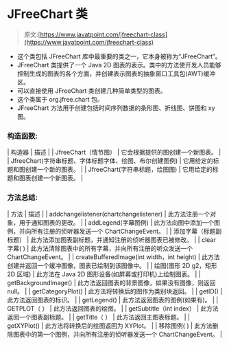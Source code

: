 # JFreeChart 类

> 原文:[https://www.javatpoint.com/jfreechart-class](https://www.javatpoint.com/jfreechart-class)

*   这个类包括 JFreeChart 库中最重要的类之一，它本身被称为“JFreeChart”。
*   JFreeChart 类提供了一个 Java 2D 图表的表示。类中的方法使开发人员能够控制生成的图表的各个方面，并创建表示图表的抽象窗口工具包(AWT)缓冲区。
*   可以直接使用 JFreeChart 类创建几种简单类型的图表。
*   这个类属于 org.jfree.chart 包。
*   JFreeChart 方法用于创建包括时间序列数据的条形图、折线图、饼图和 xy 图。

### 构造函数:

| 构造器 | 描述 |
| JfreeChart（情节图） | 它会根据提供的图创建一个新图表。 |
| JfreeChart(字符串标题、字体标题字体、绘图、布尔创建图例) | 它用给定的标题和图创建一个新的图表。 |
| JfreeChart(字符串标题，绘图图) | 它用给定的标题和图表创建一个新图表。 |

### 方法总结:

| 方法 | 描述 |
| addchangelistener(chartchangelistener) | 此方法注册一个对象，用于通知图表的更改。 |
| addLegend(字幕图例) | 此方法向图中添加一个图例，并向所有注册的侦听器发送一个 ChartChangeEvent。 |
| 添加字幕（标题副标题） | 此方法添加图表副标题，并通知注册的侦听器图表已被修改。 |
| clear 字幕( ) | 此方法清除图表中的所有字幕，并向所有注册的听众发送一个 ChartChangeEvent。 |
| createBufferedImage(int width，int height) | 此方法创建并返回一个缓冲图像，图表已绘制到该图像中。 |
| 绘图(图形 2D g2，矩形 2D 区域) | 此方法在 Java 2D 图形设备(如屏幕或打印机)上绘制图表。 |
| getBackgroundImage() | 此方法返回图表的背景图像，如果没有图像，则返回 null。 |
| getCategoryPlot() | 此方法将转换后的图作为类别块返回。 |
| getID() | 此方法返回图表的标识。 |
| getLegend() | 此方法返回图表的图例(如果有)。 |
| GETPLOT（ ） | 此方法返回图表的绘图。 |
| getSubtitle（int index） | 此方法返回一个图表副标题。 |
| getTitle（ ） | 此方法返回主图表标题。 |
| getXYPlot() | 此方法将转换后的绘图返回为 XYPlot。 |
| 移除图例( ) | 此方法删除图表中的第一个图例，并向所有注册的侦听器发送一个 ChartChangeEvent。 |